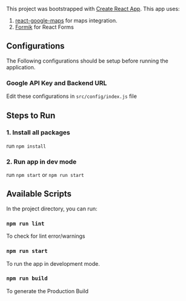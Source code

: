 This project was bootstrapped with [Create React App](https://github.com/facebook/create-react-app).
This app uses: 
1. [react-google-maps](https://tomchentw.github.io/react-google-maps/) for maps integration.
2. [Formik](https://jaredpalmer.com/formik/) for React Forms

## Configurations
The Following configurations should be setup before running the application.

### Google API Key and Backend URL
Edit these configurations in `src/config/index.js` file


## Steps to Run

### 1. Install all packages
run `npm install`

### 2. Run app in dev mode
run `npm start` or `npm run start`

## Available Scripts

In the project directory, you can run:

### `npm run lint`
To check for lint error/warnings

### `npm run start`
To run the app in development mode.

### `npm run build`
To generate the Production Build




